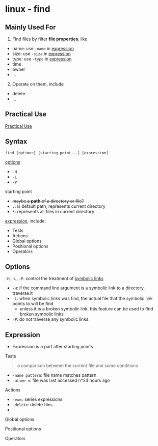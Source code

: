 # linux - find

## Mainly Used For

1. Find files by filter [**file properties**](linux-file-properties.md), like

- name: use `-name` in [expression](#expression)
- size: use `-size` in [expression](#expression)
- type: use `-type` in [expression](#expression)
- time
- owner
- ...

2. Operate on them, include

- delete
- ...

## Practical Use

[Practical Use](linux-find-practical-use.md)

## Syntax

`find [options] [starting point...] [expression]`

[options](#options)

- `-H`
- `-L`
- `-P`

starting point

- ~~maybe a **path** of a directory or file?~~
- `.`: is default path, represents current directory
- `*`: represents all files in current directory

[expression](#expression), include:

- Tests
- Actions
- Global options
- Positional options
- Operators

## Options

`-H`, `-L`, `-P`: control the treatment of [symbolic links](linux-ln.md)

- `-H`: if the command line argument is a symbolic link to a directory, traverse it
- `-L`: when symbolic links was find, the actual file that the symbolic link points to will be find
  - unless it is a broken symbolic link, this feature can be used to find broken symbolic links
- `-P`: do not traverse any symbolic links

## Expression

- Expression is a part after starting points

Tests

> a comparison between the current file and some conditions

- `-name pattern`: file name matches pattern
- `-atime n`: file was last accessed n*24 hours ago

Actions

- `-exec` series expressions
- `-delete`: delete files
-

Global options

Positional options

Operators
